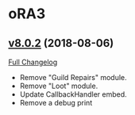 # oRA3

## [v8.0.2](https://github.com/BigWigsMods/oRA3/tree/v8.0.2) (2018-08-06)
[Full Changelog](https://github.com/BigWigsMods/oRA3/compare/v8.0.1...v8.0.2)

- Remove "Guild Repairs" module.  
- Remove "Loot" module.  
- Update CallbackHandler embed.  
- Remove a debug print  
